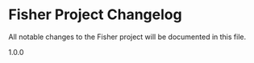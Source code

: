 # Fisher Project Changelog

All notable changes to the Fisher project will be documented in this file.

1.0.0
